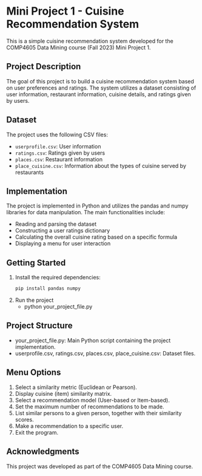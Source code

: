 # Mini Project 1 - Cuisine Recommendation System

This is a simple cuisine recommendation system developed for the COMP4605 Data Mining course (Fall 2023) Mini Project 1.

## Project Description

The goal of this project is to build a cuisine recommendation system based on user preferences and ratings. The system utilizes a dataset consisting of user information, restaurant information, cuisine details, and ratings given by users.

## Dataset

The project uses the following CSV files:
- `userprofile.csv`: User information
- `ratings.csv`: Ratings given by users
- `places.csv`: Restaurant information
- `place_cuisine.csv`: Information about the types of cuisine served by restaurants

## Implementation

The project is implemented in Python and utilizes the pandas and numpy libraries for data manipulation. The main functionalities include:
- Reading and parsing the dataset
- Constructing a user ratings dictionary
- Calculating the overall cuisine rating based on a specific formula
- Displaying a menu for user interaction

## Getting Started

1. Install the required dependencies:
   ```bash
   pip install pandas numpy
2. Run the project
   - python your_project_file.py

## Project Structure
- your_project_file.py: Main Python script containing the project implementation.
- userprofile.csv, ratings.csv, places.csv, place_cuisine.csv: Dataset files.

## Menu Options
1. Select a similarity metric (Euclidean or Pearson).
2. Display cuisine (item) similarity matrix.
3. Select a recommendation model (User-based or Item-based).
4. Set the maximum number of recommendations to be made.
5. List similar persons to a given person, together with their similarity scores.
6. Make a recommendation to a specific user.
7. Exit the program.

## Acknowledgments
This project was developed as part of the COMP4605 Data Mining course.



